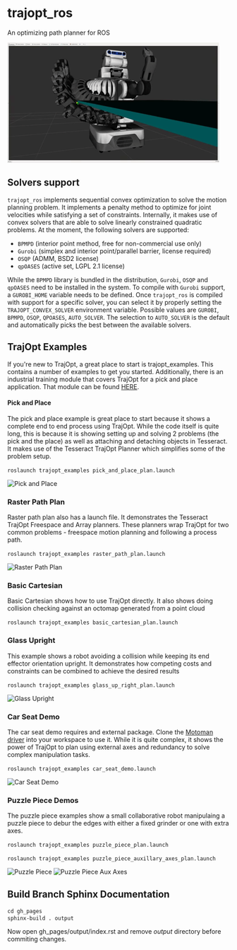 # trajopt_ros
An optimizing path planner for ROS

![PR2 Table](gh_pages/_static/example_gifs/PR2_table.gif)

## Solvers support
`trajopt_ros` implements sequential convex optimization to solve the motion planning problem.
It implements a penalty method to optimize for joint velocities while satisfying a set of constraints.
Internally, it makes use of convex solvers that are able to solve linearly constrained quadratic problems.
At the moment, the following solvers are supported:
- `BPMPD` (interior point method, free for non-commercial use only)
- `Gurobi` (simplex and interior point/parallel barrier, license required)
- `OSQP` (ADMM, BSD2 license)
- `qpOASES` (active set, LGPL 2.1 license)

While the `BPMPD` library is bundled in the distribution, `Gurobi`, `OSQP` and `qpOASES` need to be installed in the system.
To compile with `Gurobi` support, a `GUROBI_HOME` variable needs to be defined.
Once `trajopt_ros` is compiled with support for a specific solver, you can select it by properly setting the `TRAJOPT_CONVEX_SOLVER` environment variable. Possible values are `GUROBI`, `BPMPD`, `OSQP`, `QPOASES`, `AUTO_SOLVER`.
The selection to `AUTO_SOLVER` is the default and automatically picks the best between the available solvers.

## TrajOpt Examples
If you're new to TrajOpt, a great place to start is trajopt_examples. This contains a number of examples to get you started. Additionally, there is an industrial training module that covers TrajOpt for a pick and place application. That module can be found [HERE](https://industrial-training-master.readthedocs.io/en/melodic/_source/demo3/index.html).
#### Pick and Place
The pick and place example is great place to start because it shows a complete end to end process using TrajOpt. While the code itself is quite long, this is because it is showing setting up and solving 2 problems (the pick and the place) as well as attaching and detaching objects in Tesseract. It makes use of the Tesseract TrajOpt Planner which simplifies some of the problem setup.

```roslaunch trajopt_examples pick_and_place_plan.launch```

![Pick and Place](gh_pages/_static/example_gifs/pick_and_place.gif)

### Raster Path Plan
Raster path plan also has a launch file. It demonstrates the Tesseract TrajOpt Freespace and Array planners. These planners wrap TrajOpt for two common problems - freespace motion planning and following a process path.

```roslaunch trajopt_examples raster_path_plan.launch```

![Raster Path Plan](gh_pages/_static/example_gifs/raster_path.gif)

### Basic Cartesian
Basic Cartesian shows how to use TrajOpt directly. It also shows doing collision checking against an octomap generated from a point cloud

```roslaunch trajopt_examples basic_cartesian_plan.launch```

### Glass Upright
This example shows a robot avoiding a collision while keeping its end effector orientation upright. It demonstrates how competing costs and constraints can be combined to achieve the desired results

```roslaunch trajopt_examples glass_up_right_plan.launch```

![Glass Upright](gh_pages/_static/example_gifs/glass_upright.gif)

### Car Seat Demo
The car seat demo requires and external package. Clone the [Motoman driver](https://github.com/ros-industrial/motoman) into your workspace to use it. While it is quite complex, it shows the power of TrajOpt to plan using external axes and redundancy to solve complex manipulation tasks.

```roslaunch trajopt_examples car_seat_demo.launch```

![Car Seat Demo](gh_pages/_static/car_seat_demo.png)

### Puzzle Piece Demos
The puzzle piece examples show a small collaborative robot manipulaing a puzzle piece to debur the edges with either a fixed grinder or one with extra axes.

```roslaunch trajopt_examples puzzle_piece_plan.launch```

```roslaunch trajopt_examples puzzle_piece_auxillary_axes_plan.launch```


![Puzzle Piece](gh_pages/_static/example_gifs/puzzle_piece.gif)  ![Puzzle Piece Aux Axes](gh_pages/_static/example_gifs/puzzle_piece_with_positioner.gif)





## Build Branch Sphinx Documentation

```
cd gh_pages
sphinx-build . output
```
Now open gh_pages/output/index.rst and remove *output* directory before commiting changes.
